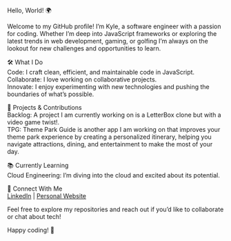 Hello, World! 🌍

Welcome to my GitHub profile! I’m Kyle, a software engineer with a passion for coding. Whether I’m deep into JavaScript frameworks or exploring the latest trends in web development, gaming, or golfing I’m always on the lookout for new challenges and opportunities to learn.

🛠️ What I Do<br/>
Code: I craft clean, efficient, and maintainable code in JavaScript.<br/>
Collaborate: I love working on collaborative projects.<br/>
Innovate: I enjoy experimenting with new technologies and pushing the boundaries of what’s possible.<br/>

🌟 Projects & Contributions<br/>
Backlog: A project I am currently working on is a LetterBox clone but with a video game twist!.<br/>
TPG: Theme Park Guide is another app I am working on that improves your theme park experience by creating a personalized itinerary, helping you navigate attractions, dining, and entertainment to make the most of your day.<br/>

📚 Currently Learning<br/>
Cloud Engineering: I’m diving into the cloud and excited about its potential.<br/>

🔗 Connect With Me<br/>
[LinkedIn](https://www.linkedin.com/in/kylekcarter/) | [Personal Website](https://www.kylekcarter.com/)<br/>

Feel free to explore my repositories and reach out if you’d like to collaborate or chat about tech!

Happy coding! 🚀
